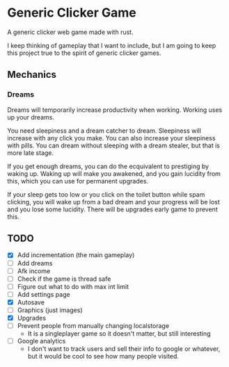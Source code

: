 # Generic Clicker Game

A generic clicker web game made with rust.

I keep thinking of gameplay that I want to include, but I am going to keep this project true to the spirit of generic clicker games.

## Mechanics

### Dreams

Dreams will temporarily increase productivity when working. Working uses up your dreams.

You need sleepiness and a dream catcher to dream. Sleepiness will increase with any click you make. You can also increase your sleepiness with pills. You can dream without sleeping with a dream stealer, but that is more late stage.

If you get enough dreams, you can do the ecquivalent to prestiging by waking up.
Waking up will make you awakened, and you gain lucidity from this, which you can use for permanent upgrades.

If your sleep gets too low or you click on the toilet button while spam clicking, you will wake up from a bad dream and your progress will be lost and you lose some lucidity.
There will be upgrades early game to prevent this.

## TODO

- [x] Add incrementation (the main gameplay)
- [ ] Add dreams
- [ ] Afk income
- [ ] Check if the game is thread safe
- [ ] Figure out what to do with max int limit
- [ ] Add settings page
- [x] Autosave
- [ ] Graphics (just images)
- [x] Upgrades
- [ ] Prevent people from manually changing localstorage
  - It is a singleplayer game so it doesn't matter, but still interesting
- [ ] Google analytics
  - I don't want to track users and sell their info to google or whatever, but it would be cool to see how many people visited.
